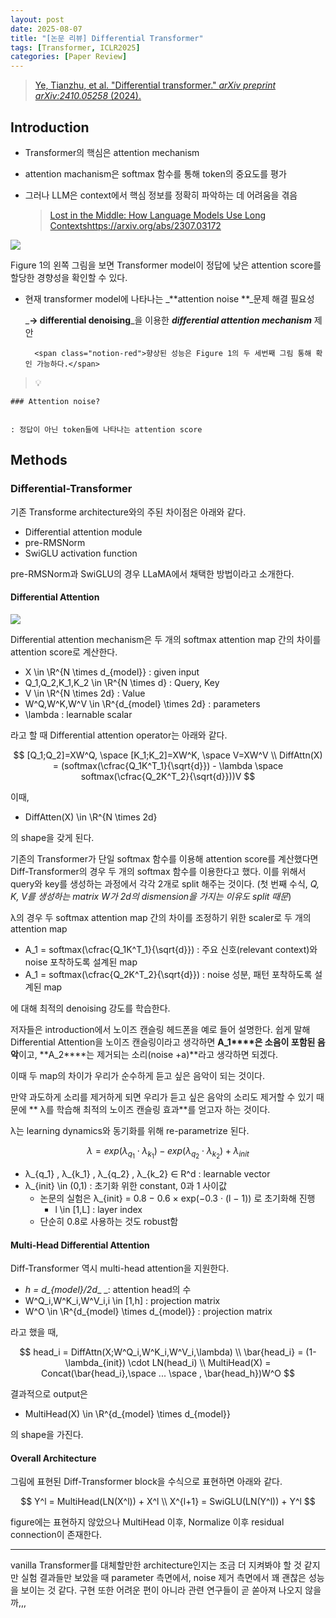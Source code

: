 ```yaml
---
layout: post
date: 2025-08-07
title: "[논문 리뷰] Differential Transformer"
tags: [Transformer, ICLR2025]
categories: [Paper Review]
---
```


> [Ye, Tianzhu, et al. "Differential transformer." ](https://arxiv.org/abs/2410.05258)[_arXiv preprint arXiv:2410.05258_](https://arxiv.org/abs/2410.05258)[ (2024).](https://arxiv.org/abs/2410.05258)



## Introduction

- Transformer의 핵심은 attention mechanism
- attention machanism은 softmax 함수를 통해 token의 중요도를 평가
- 그러나 LLM은 context에서 핵심 정보를 정확히 파악하는 데 어려움을 겪음

	> [Lost in the Middle: How Language Models Use Long Contextshttps://arxiv.org/abs/2307.03172](https://arxiv.org/abs/2307.03172)


![](https://prod-files-secure.s3.us-west-2.amazonaws.com/542b861c-36a8-4051-84e5-8804b6728dba/9083ea56-691a-4752-ae26-47f403431ac8/image.png?X-Amz-Algorithm=AWS4-HMAC-SHA256&X-Amz-Content-Sha256=UNSIGNED-PAYLOAD&X-Amz-Credential=ASIAZI2LB466YNVUGZJO%2F20250907%2Fus-west-2%2Fs3%2Faws4_request&X-Amz-Date=20250907T050102Z&X-Amz-Expires=3600&X-Amz-Security-Token=IQoJb3JpZ2luX2VjEDQaCXVzLXdlc3QtMiJIMEYCIQCPTWpUKpQaTWQZKYtgFbWIKxhqJ4ZY9cPqBZHovMF7SAIhANBDlI32UQJyT2YE6Z5255aH7Xc%2BgbXixNnBX7Op%2BTLCKogECJ3%2F%2F%2F%2F%2F%2F%2F%2F%2F%2FwEQABoMNjM3NDIzMTgzODA1IgyLTanvFUXKvdmemrEq3ANoQ7WTXxM5OwygiGdR5xcnorlIPZRQDVT58ztlYkR%2BXIY6HfN%2BpKt%2Bc0A089LDdChjPFlDw51X0eiAgpwa%2F%2F%2FegM8tMAwvQ%2Bsxeirq6Y%2BScgcwBPuqM2x4%2FThPQ7iX7eLib11RQ%2BCHIZjQfkxvhMx1SrEZJtk2N9BzjM%2BYKGnWUCPBweh2lcMnlGh6ix1NsAl%2FByInCvjdj3g70Z2IUqSxIT7zXnkeN8TUkN9Pu6BollvVVfrEoLOImt%2FPVrTvtuhClCPsSPszBxquzTMbgl1UfbvbTT7%2BowDIKnq49O96QsWIQfeNmRXqBMHYkzPLXW5aKJxEvRgttOwzDXdE%2Fv5x7jqfgivB0NVORjM7L%2B%2FMuWfoAcDJKVP9pQ6GHi8ARbF7p7xHgaOmaaZl7OSfRHIcRuWzRQ35diigLh8QmFYvNQU50X6dGqW9mLjz1t50RMPfLXUjcu40uRxAGOkfnNv7NEhp5KDI%2BVTfDHIZ9vHoXzd%2FHpzn7QPe12QCCKR%2FLGMbbcX5sDT%2B0jcp5DycnQFiWL5gcWG7lxE0zcO11VDKwc21qQgFHA1Mwypplu7FExlWFCnVu1TEvwh%2B72hEaG3wBpRwUiGVPja2DY2mZth7rS2N%2B1WCAtkAlAjWRjC7iPTFBjqkAYS59Ppxs3ZXbaiRndCy8K4CrG4BBmj0s0epRhMVEOlVtQyeEKtdNGdPyADYJxpSJaTwzwvIfCNjICCpqbDI4b3zPvpPuZQ8eqByoGRh65U3TZvSUGMDV9YYwIMR4XKSEGHW4sm%2FIWttZ63AYBxlFFwER9UpOpqtE4tYsV2%2FaJU2czHvIYpSZaixI72A6KtROhIZckCV%2BjlNdZ2OuATtVj9qPvSe&X-Amz-Signature=a8e0cd2d98d691ef9622335ba8bde0d6c0dcca6a6dbac246a07bba2b6fabd795&X-Amz-SignedHeaders=host&x-amz-checksum-mode=ENABLED&x-id=GetObject)


Figure 1의 왼쪽 그림을 보면 Transformer model이 정답에 낮은 attention score를 할당한 경향성을 확인할 수 있다.

- 현재 transformer model에 나타나는 _**attention noise **_문제 해결 필요성

	_**→ differential denoising**_을 이용한 _**differential attention mechanism**_ 제안


		<span class="notion-red">향상된 성능은 Figure 1의 두 세번째 그림 통해 확인 가능하다.</span>


> 💡 


	### Attention noise?


	: 정답이 아닌 token들에 나타나는 attention score



## Methods



### Differential-Transformer


기존 Transforme architecture와의 주된 차이점은 아래와 같다.

- Differential attention module
- pre-RMSNorm
- SwiGLU activation function

pre-RMSNorm과 SwiGLU의 경우 LLaMA에서 채택한 방법이라고 소개한다.



#### Differential Attention


![](https://prod-files-secure.s3.us-west-2.amazonaws.com/542b861c-36a8-4051-84e5-8804b6728dba/116d70b2-1963-4810-9167-f4c7d8a06e8f/image.png?X-Amz-Algorithm=AWS4-HMAC-SHA256&X-Amz-Content-Sha256=UNSIGNED-PAYLOAD&X-Amz-Credential=ASIAZI2LB466YNVUGZJO%2F20250907%2Fus-west-2%2Fs3%2Faws4_request&X-Amz-Date=20250907T050102Z&X-Amz-Expires=3600&X-Amz-Security-Token=IQoJb3JpZ2luX2VjEDQaCXVzLXdlc3QtMiJIMEYCIQCPTWpUKpQaTWQZKYtgFbWIKxhqJ4ZY9cPqBZHovMF7SAIhANBDlI32UQJyT2YE6Z5255aH7Xc%2BgbXixNnBX7Op%2BTLCKogECJ3%2F%2F%2F%2F%2F%2F%2F%2F%2F%2FwEQABoMNjM3NDIzMTgzODA1IgyLTanvFUXKvdmemrEq3ANoQ7WTXxM5OwygiGdR5xcnorlIPZRQDVT58ztlYkR%2BXIY6HfN%2BpKt%2Bc0A089LDdChjPFlDw51X0eiAgpwa%2F%2F%2FegM8tMAwvQ%2Bsxeirq6Y%2BScgcwBPuqM2x4%2FThPQ7iX7eLib11RQ%2BCHIZjQfkxvhMx1SrEZJtk2N9BzjM%2BYKGnWUCPBweh2lcMnlGh6ix1NsAl%2FByInCvjdj3g70Z2IUqSxIT7zXnkeN8TUkN9Pu6BollvVVfrEoLOImt%2FPVrTvtuhClCPsSPszBxquzTMbgl1UfbvbTT7%2BowDIKnq49O96QsWIQfeNmRXqBMHYkzPLXW5aKJxEvRgttOwzDXdE%2Fv5x7jqfgivB0NVORjM7L%2B%2FMuWfoAcDJKVP9pQ6GHi8ARbF7p7xHgaOmaaZl7OSfRHIcRuWzRQ35diigLh8QmFYvNQU50X6dGqW9mLjz1t50RMPfLXUjcu40uRxAGOkfnNv7NEhp5KDI%2BVTfDHIZ9vHoXzd%2FHpzn7QPe12QCCKR%2FLGMbbcX5sDT%2B0jcp5DycnQFiWL5gcWG7lxE0zcO11VDKwc21qQgFHA1Mwypplu7FExlWFCnVu1TEvwh%2B72hEaG3wBpRwUiGVPja2DY2mZth7rS2N%2B1WCAtkAlAjWRjC7iPTFBjqkAYS59Ppxs3ZXbaiRndCy8K4CrG4BBmj0s0epRhMVEOlVtQyeEKtdNGdPyADYJxpSJaTwzwvIfCNjICCpqbDI4b3zPvpPuZQ8eqByoGRh65U3TZvSUGMDV9YYwIMR4XKSEGHW4sm%2FIWttZ63AYBxlFFwER9UpOpqtE4tYsV2%2FaJU2czHvIYpSZaixI72A6KtROhIZckCV%2BjlNdZ2OuATtVj9qPvSe&X-Amz-Signature=3e25fddbf4cdb79bec1f87152c559d073ecf3ee38104d4dad9fd1bf15af50ef8&X-Amz-SignedHeaders=host&x-amz-checksum-mode=ENABLED&x-id=GetObject)


Differential attention mechanism은 두 개의 softmax attention map 간의 차이를 attention score로 계산한다.

- X \in \R^{N \times d\_{model}} : given input
- Q\_1,Q\_2,K\_1,K\_2 \in \R^{N \times d} : Query, Key
- V \in \R^{N \times 2d} : Value
- W^Q,W^K,W^V \in \R^{d\_{model} \times 2d} : parameters
- \lambda : learnable scalar

라고 할 때 Differential attention operator는 아래와 같다.


$$
[Q_1;Q_2]=XW^Q, \space [K_1;K_2]=XW^K, \space V=XW^V \\
DiffAttn(X) = (softmax(\cfrac{Q_1K^T_1}{\sqrt{d}}) - \lambda \space softmax(\cfrac{Q_2K^T_2}{\sqrt{d}}))V
$$


이때,

- DiffAtten(X) \in \R^{N \times 2d}

의 shape을 갖게 된다.


기존의 Transformer가 단일 softmax 함수를 이용해 attention score를 계산했다면 Diff-Transformer의 경우 두 개의 softmax 함수를 이용한다고 했다. 이를 위해서 query와 key를 생성하는 과정에서 각각 2개로 split 해주는 것이다. <span class="notion-red">(첫 번째 수식, </span><span class="notion-red">_Q, K, V를 생성하는 matrix W가 2d의 dismension을 가지는 이유도 split 때문_</span><span class="notion-red">)</span>


 λ의 경우 두 softmax attention map 간의 차이를 조정하기 위한 scaler로 두 개의 attention map

- A\_1 = softmax(\cfrac{Q\_1K^T\_1}{\sqrt{d}}) : 주요 신호(relevant context)와 noise 포착하도록 설계된 map
- A\_1 = softmax(\cfrac{Q\_2K^T\_2}{\sqrt{d}}) : noise 성분, 패턴 포착하도록 설계된 map 

에 대해 최적의 denoising 강도를 학습한다.


저자들은 introduction에서 노이즈 캔슬링 헤드폰을 예로 들어 설명한다. 쉽게 말해 Differential Attention을 노이즈 캔슬링이라고 생각하면 **A\_1****은 소음이 포함된 음악**이고, **A\_2****는 제거되는 소리(noise +a)**라고 생각하면 되겠다. 


이때 두 map의 차이가 우리가 순수하게 듣고 싶은 음악이 되는 것이다. 


만약 과도하게 소리를 제거하게 되면 우리가 듣고 싶은 음악의 소리도 제거할 수 있기 때문에 ** λ를 학습해 최적의 노이즈 캔슬링 효과**를 얻고자 하는 것이다.


λ는 learning dynamics와 동기화를 위해 re-parametrize 된다.


$$
\lambda = exp(\lambda_{q_1} \cdot \lambda_{k_1}) - exp(\lambda_{q_2} \cdot \lambda_{k_2}) + \lambda_{init}
$$

- λ\_{q\_1} , λ\_{k\_1} , λ\_{q\_2} , λ\_{k\_2} ∈ R^d : learnable vector
- λ\_{init} \in (0,1) : 초기화 위한 constant, 0과 1 사이값
	- 논문의 실험은 λ\_{init} = 0.8 − 0.6 × exp(−0.3 · (l − 1)) 로 초기화해 진행
		- l \in [1,L] : layer index
	- 단순히 0.8로 사용하는 것도 robust함


#### **Multi-Head Differential Attention**


Diff-Transformer 역시 multi-head attention을 지원한다.

- _h = d\_{model}/2d__ _: attention head의 수
- W^Q\_i,W^K\_i,W^V\_i,i \in [1,h] : projection matrix
- W^O \in \R^{d\_{model} \times d\_{model}} : projection matrix

라고 했을 때,


$$
head_i = DiffAttn(X;W^Q_i,W^K_i,W^V_i,\lambda) \\
\bar{head_i} = (1-\lambda_{init}) \cdot LN(head_i) \\
MultiHead(X) = Concat(\bar{head_i},\space ... \space , \bar{head_h})W^O
$$


결과적으로 output은

- MultiHead(X) \in \R^{d\_{model} \times d\_{model}}

의 shape을 가진다.



#### Overall Architecture


그림에 표현된 Diff-Transformer block을 수식으로 표현하면 아래와 같다.


$$
Y^l = MultiHead(LN(X^l)) + X^l \\
X^{l+1} = SwiGLU(LN(Y^l)) + Y^l
$$


figure에는 표현하지 않았으나 MultiHead 이후, Normalize 이후 residual connection이 존재한다.


---


vanilla Transformer를 대체할만한 architecture인지는 조금 더 지켜봐야 할 것 같지만 실험 결과들만 보았을 때 parameter 측면에서, noise 제거 측면에서 꽤 괜찮은 성능을 보이는 것 같다. 구현 또한 어려운 편이 아니라 관련 연구들이 곧 쏟아져 나오지 않을까,,,

